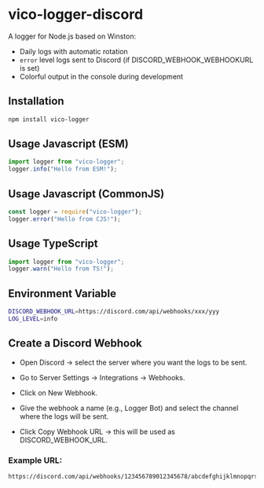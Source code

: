 # vico-logger-discord

A logger for Node.js based on Winston:
- Daily logs with automatic rotation
- `error` level logs sent to Discord (if DISCORD_WEBHOOK_WEBHOOKURL is set)
- Colorful output in the console during development

## Installation
```bash
npm install vico-logger
```

## Usage Javascript (ESM)
```js
import logger from "vico-logger";
logger.info("Hello from ESM!");
```

## Usage Javascript (CommonJS)
```js
const logger = require("vico-logger");
logger.error("Hello from CJS!");
```

## Usage TypeScript
```ts
import logger from "vico-logger";
logger.warn("Hello from TS!");
```

## Environment Variable
```bash
DISCORD_WEBHOOK_URL=https://discord.com/api/webhooks/xxx/yyy
LOG_LEVEL=info
```

## Create a Discord Webhook

- Open Discord → select the server where you want the logs to be sent.

- Go to Server Settings → Integrations → Webhooks.

- Click on New Webhook.

- Give the webhook a name (e.g., Logger Bot) and select the channel where the logs will be sent.

- Click Copy Webhook URL → this will be used as DISCORD_WEBHOOK_URL.


### Example URL:

```bash
https://discord.com/api/webhooks/123456789012345678/abcdefghijklmnopqrstuvwxyz
```